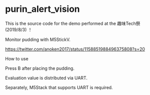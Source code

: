 # purin_alert_vision

This is the source code for the demo performed at the 趣味Tech祭 (2019/8/3) ！

Monitor pudding with M5StickV.

https://twitter.com/anoken2017/status/1158851988496375808?s=20


How to use

Press B after placing the pudding.

Evaluation value is distributed via UART.

Separately, M5Stack that supports UART is required.
